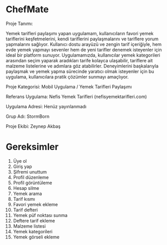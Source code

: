 
 # ChefMate
        
Proje Tanımı:  

Yemek tarifleri paylaşımı yapan uygulamam, kullanıcıların favori yemek tariflerini keşfetmelerini, kendi tariflerini paylaşmalarını ve tariflere yorum yapmalarını sağlıyor. 
Kullanıcı dostu arayüzü ve zengin tarif içeriğiyle, hem evde yemek yapmayı sevenler hem de yeni tarifler denemek isteyenler için ideal bir platform sunuyor.
Uygulamamızda, kullanıcılar yemek kategorileri arasından seçim yaparak aradıkları tarife kolayca ulaşabilir, tariflere ait malzeme listelerine ve adımlara göz atabilirler. 
Deneyimlerini başkalarıyla paylaşmak ve yemek yapma sürecinde yaratıcı olmak isteyenler için bu uygulama, kullanıcılara pratik çözümler sunmayı amaçlıyor.

Proje Kategorisi:
Mobil Uygulama / Yemek Tarifleri Paylaşımı

Referans Uygulama:
Nefis Yemek Tarifleri (nefisyemektarifleri.com)

Uygulama Adresi: Henüz yayınlanmadı

Grup Adı: StormBorn

Proje Ekibi: Zeynep Akbaş
# Gereksimler
1. Üye ol
2. Giriş yap
3. Şifremi unuttum
4. Profil düzenleme
5. Profil görüntüleme
6. Hesap silme
7. Yemek arama
8. Tarif kısmı
9. Favori yemek ekleme
10. Tarif defteri
11. Yemek püf noktası sunma
12. Deftere tarif ekleme
13. Malzeme listesi
14. Yemek kategorileri
15. Yemek görseli ekleme
